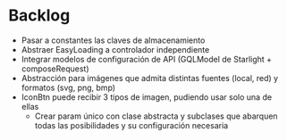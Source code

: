 # Backlog

- Pasar a constantes las claves de almacenamiento
- Abstraer EasyLoading a controlador independiente
- Integrar modelos de configuración de API (GQLModel de Starlight + composeRequest)
- Abstracción para imágenes que admita distintas fuentes (local, red) y formatos (svg, png, bmp)
- IconBtn puede recibir 3 tipos de imagen, pudiendo usar solo una de ellas
  - Crear param único con clase abstracta y subclases que abarquen todas las posibilidades y su configuración necesaria
